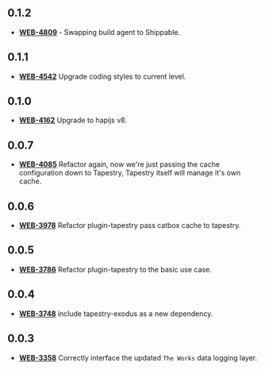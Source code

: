 ## **0.1.2**
- [**WEB-4809**](https://hxshortbreaks.atlassian.net/browse/WEB-4809) - Swapping build agent to Shippable.
## **0.1.1**
- [**WEB-4542**](https://hxshortbreaks.atlassian.net/browse/WEB-4542) Upgrade coding styles to current level.
## **0.1.0**
- [**WEB-4162**](https://hxshortbreaks.atlassian.net/browse/WEB-4162) Upgrade to hapijs v8.
## **0.0.7**
- [**WEB-4085**](https://hxshortbreaks.atlassian.net/browse/WEB-4085) Refactor again, now we're just passing the cache configuration down to Tapestry, Tapestry itself will manage it's own cache.
## **0.0.6**
- [**WEB-3978**](https://hxshortbreaks.atlassian.net/browse/WEB-3786) Refactor plugin-tapestry pass catbox cache to tapestry.
## **0.0.5**
- [**WEB-3786**](https://hxshortbreaks.atlassian.net/browse/WEB-3786) Refactor plugin-tapestry to the basic use case.
## **0.0.4**
- [**WEB-3748**](https://hxshortbreaks.atlassian.net/browse/WEB-3748) include tapestry-exodus as a new dependency.
## **0.0.3**
- [**WEB-3358**](https://hxshortbreaks.atlassian.net/browse/WEB-3358) Correctly interface the updated `The Works` data logging layer.